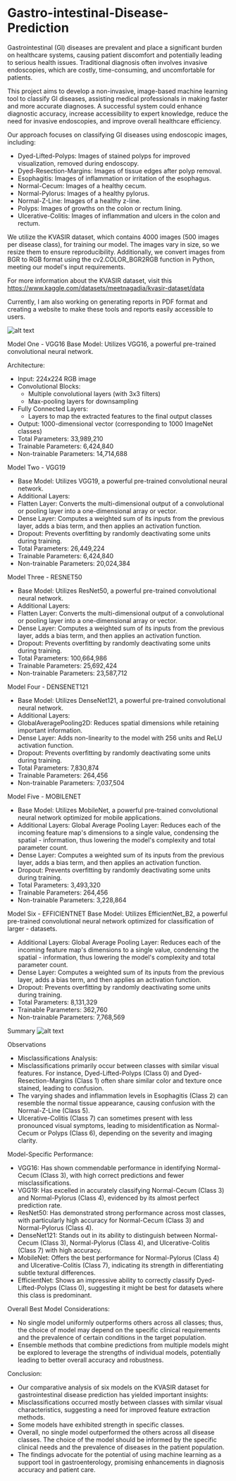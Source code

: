 # Gastro-intestinal-Disease-Prediction

Gastrointestinal (GI) diseases are prevalent and place a significant burden on healthcare systems, causing patient discomfort and potentially leading to serious health issues. Traditional diagnosis often involves invasive endoscopies, which are costly, time-consuming, and uncomfortable for patients.

This project aims to develop a non-invasive, image-based machine learning tool to classify GI diseases, assisting medical professionals in making faster and more accurate diagnoses. A successful system could enhance diagnostic accuracy, increase accessibility to expert knowledge, reduce the need for invasive endoscopies, and improve overall healthcare efficiency.

Our approach focuses on classifying GI diseases using endoscopic images, including:


- Dyed-Lifted-Polyps: Images of stained polyps for improved visualization, removed during endoscopy.
- Dyed-Resection-Margins: Images of tissue edges after polyp removal.
- Esophagitis: Images of inflammation or irritation of the esophagus.
- Normal-Cecum: Images of a healthy cecum.
- Normal-Pylorus: Images of a healthy pylorus.
- Normal-Z-Line: Images of a healthy z-line.
- Polyps: Images of growths on the colon or rectum lining.
- Ulcerative-Colitis: Images of inflammation and ulcers in the colon and rectum.

We utilize the KVASIR dataset, which contains 4000 images (500 images per disease class), for training our model. The images vary in size, so we resize them to ensure reproducibility. Additionally, we convert images from BGR to RGB format using the cv2.COLOR_BGR2RGB function in Python, meeting our model's input requirements.

For more information about the KVASIR dataset, visit this https://www.kaggle.com/datasets/meetnagadia/kvasir-dataset/data

Currently, I am also working on generating reports in PDF format and creating a website to make these tools and reports easily accessible to users.

![alt text](image.png)


Model One - VGG16
Base Model: Utilizes VGG16, a powerful pre-trained convolutional neural network.

Architecture:

- Input: 224x224 RGB image
- Convolutional Blocks:
    - Multiple convolutional layers (with 3x3 filters)
    - Max-pooling layers for downsampling
- Fully Connected Layers:
    - Layers to map the extracted features to the final output classes
- Output: 1000-dimensional vector (corresponding to 1000 ImageNet classes)
- Total Parameters: 33,989,210
- Trainable Parameters: 6,424,840
- Non-trainable Parameters: 14,714,688


Model Two - VGG19
- Base Model: Utilizes VGG19, a powerful pre-trained convolutional neural network.
- Additional Layers:
- Flatten Layer: Converts the multi-dimensional output of a convolutional or pooling layer into a one-dimensional array or vector.
- Dense Layer: Computes a weighted sum of its inputs from the previous layer, adds a bias term, and then applies an activation function.
- Dropout: Prevents overfitting by randomly deactivating some units during training.
- Total Parameters: 26,449,224
- Trainable Parameters: 6,424,840
- Non-trainable Parameters: 20,024,384


Model Three - RESNET50
- Base Model: Utilizes ResNet50, a powerful pre-trained convolutional neural network.
- Additional Layers:
- Flatten Layer: Converts the multi-dimensional output of a convolutional or pooling layer into a one-dimensional array or vector.
- Dense Layer: Computes a weighted sum of its inputs from the previous layer, adds a bias term, and then applies an activation function.
- Dropout: Prevents overfitting by randomly deactivating some units during training.
- Total Parameters: 100,664,986
- Trainable Parameters: 25,692,424
- Non-trainable Parameters: 23,587,712


Model Four - DENSENET121
- Base Model: Utilizes DenseNet121, a powerful pre-trained convolutional neural network.
- Additional Layers:
- GlobalAveragePooling2D: Reduces spatial dimensions while retaining important information.
- Dense Layer: Adds non-linearity to the model with 256 units and ReLU activation function.
- Dropout: Prevents overfitting by randomly deactivating some units during training.
- Total Parameters: 7,830,874
- Trainable Parameters: 264,456
- Non-trainable Parameters: 7,037,504


Model Five - MOBILENET
- Base Model: Utilizes MobileNet, a powerful pre-trained convolutional neural network optimized for mobile applications.
- Additional Layers:
Global Average Pooling Layer: Reduces each of the incoming feature map's dimensions to a single value, condensing the spatial - information, thus lowering the model's complexity and total parameter count.
- Dense Layer: Computes a weighted sum of its inputs from the previous layer, adds a bias term, and then applies an activation function.
- Dropout: Prevents overfitting by randomly deactivating some units during training.
- Total Parameters: 3,493,320
- Trainable Parameters: 264,456
- Non-trainable Parameters: 3,228,864


Model Six - EFFICIENTNET
Base Model: Utilizes EfficientNet_B2, a powerful pre-trained convolutional neural network optimized for classification of larger - datasets.
- Additional Layers:
Global Average Pooling Layer: Reduces each of the incoming feature map's dimensions to a single value, condensing the spatial - information, thus lowering the model's complexity and total parameter count.
- Dense Layer: Computes a weighted sum of its inputs from the previous layer, adds a bias term, and then applies an activation function.
- Dropout: Prevents overfitting by randomly deactivating some units during training.
- Total Parameters: 8,131,329
- Trainable Parameters: 362,760
- Non-trainable Parameters: 7,768,569

Summary 
![alt text](image-1.png)

Observations
- Misclassifications Analysis:
- Misclassifications primarily occur between classes with similar visual features. For instance, Dyed-Lifted-Polyps (Class 0) and Dyed-Resection-Margins (Class 1) often share similar color and texture once stained, leading to confusion.
- The varying shades and inflammation levels in Esophagitis (Class 2) can resemble the normal tissue appearance, causing confusion with the Normal-Z-Line (Class 5).
- Ulcerative-Colitis (Class 7) can sometimes present with less pronounced visual symptoms, leading to misidentification as Normal-Cecum or Polyps (Class 6), depending on the severity and imaging clarity.


Model-Specific Performance:
- VGG16: Has shown commendable performance in identifying Normal-Cecum (Class 3), with high correct predictions and fewer misclassifications.
- VGG19: Has excelled in accurately classifying Normal-Cecum (Class 3) and Normal-Pylorus (Class 4), evidenced by its almost perfect prediction rate.
- ResNet50: Has demonstrated strong performance across most classes, with particularly high accuracy for Normal-Cecum (Class 3) and Normal-Pylorus (Class 4).
- DenseNet121: Stands out in its ability to distinguish between Normal-Cecum (Class 3), Normal-Pylorus (Class 4), and Ulcerative-Colitis (Class 7) with high accuracy.
- MobileNet: Offers the best performance for Normal-Pylorus (Class 4) and Ulcerative-Colitis (Class 7), indicating its strength in differentiating subtle textural differences.
- EfficientNet: Shows an impressive ability to correctly classify Dyed-Lifted-Polyps (Class 0), suggesting it might be best for datasets where this class is predominant.


Overall Best Model Considerations:
- No single model uniformly outperforms others across all classes; thus, the choice of model may depend on the specific clinical requirements and the prevalence of certain conditions in the target population.
- Ensemble methods that combine predictions from multiple models might be explored to leverage the strengths of individual models, potentially leading to better overall accuracy and robustness.


Conclusion:
- Our comparative analysis of six models on the KVASIR dataset for gastrointestinal disease prediction has yielded important insights:
- Misclassifications occurred mostly between classes with similar visual characteristics, suggesting a need for improved feature extraction methods.
- Some models have exhibited strength in specific classes.
- Overall, no single model outperformed the others across all disease classes. The choice of the model should be informed by the specific clinical needs and the prevalence of diseases in the patient population.
- The findings advocate for the potential of using machine learning as a support tool in gastroenterology, promising enhancements in diagnosis accuracy and patient care.

